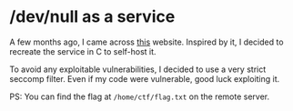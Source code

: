 # /dev/null as a service
A few months ago, I came across [this](https://devnull-as-a-service.com/) website. Inspired by it, I decided to recreate the service in C to self-host it.

To avoid any exploitable vulnerabilities, I decided to use a very strict seccomp filter. Even if my code were vulnerable, good luck exploiting it.

PS: You can find the flag at `/home/ctf/flag.txt` on the remote server.
